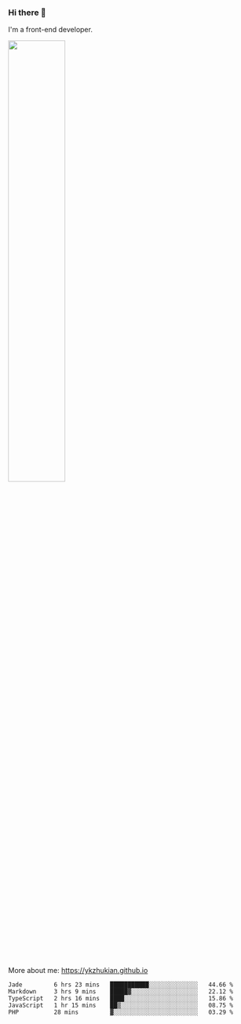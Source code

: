 ### Hi there 👋

I'm a front-end developer.

[<img width="48%" src="https://github-readme-stats.vercel.app/api?username=ykzhukian&show_icons=true&theme=dracula">](https://github.com/anuraghazra/github-readme-stats)

More about me: 
https://ykzhukian.github.io

<!--START_SECTION:waka-->
```text
Jade         6 hrs 23 mins   ███████████░░░░░░░░░░░░░░   44.66 % 
Markdown     3 hrs 9 mins    █████▓░░░░░░░░░░░░░░░░░░░   22.12 % 
TypeScript   2 hrs 16 mins   ████░░░░░░░░░░░░░░░░░░░░░   15.86 % 
JavaScript   1 hr 15 mins    ██▒░░░░░░░░░░░░░░░░░░░░░░   08.75 % 
PHP          28 mins         ▓░░░░░░░░░░░░░░░░░░░░░░░░   03.29 % 
```
<!--END_SECTION:waka-->
